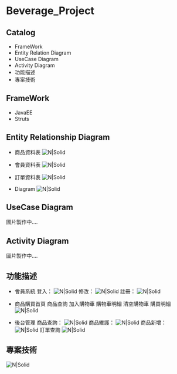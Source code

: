 # Beverage_Project
## Catalog
- FrameWork 
- Entity Relation Diagram
- UseCase Diagram
- Activity Diagram
- 功能描述
- 專案技術


## FrameWork
- JavaEE
- Struts

## Entity Relationship Diagram
- 商品資料表
    ![N|Solid](https://raw.githubusercontent.com/chengyuje/Beverage_Project_JPG/main/goods_table.png?token=GHSAT0AAAAAACAVBPUIE4YEHADRMPFNO6OIZBC2A7A)
    
- 會員資料表
    ![N|Solid](https://raw.githubusercontent.com/chengyuje/Beverage_Project_JPG/main/member_table.png?token=GHSAT0AAAAAACAVBPUJDHBIEU7H5W4ESJLCZBC2DAQ)
- 訂單資料表
    ![N|Solid](https://raw.githubusercontent.com/chengyuje/Beverage_Project_JPG/main/order_table.png?token=GHSAT0AAAAAACAVBPUJ4EJV6ZFRD2AASETCZBC2DZA)
- Diagram
    ![N|Solid](https://raw.githubusercontent.com/chengyuje/Beverage_Project_JPG/main/Entity%20Relation%20Diagram.png?token=GHSAT0AAAAAACAVBPUIIGWJJS4QWIEUX7FYZBC2FDA)

## UseCase Diagram
圖片製作中....


## Activity Diagram
圖片製作中....

## 功能描述
- 會員系統
    登入：
    ![N|Solid](https://raw.githubusercontent.com/chengyuje/Beverage_Project_JPG/main/member_login.png?token=GHSAT0AAAAAACAVBPUIBTNZATRA3KCIZ4WUZBC2HLA)
    修改：
    ![N|Solid](https://raw.githubusercontent.com/chengyuje/Beverage_Project_JPG/main/member_update.png?token=GHSAT0AAAAAACAVBPUI5YIFYJLL5Y4RFLPEZBC2LAA)
    註冊：
    ![N|Solid](https://raw.githubusercontent.com/chengyuje/Beverage_Project_JPG/main/member_signup.png?token=GHSAT0AAAAAACAVBPUIKY3XWO3EX4DOQUTOZBC2LTQ)

- 商品購買首頁
    商品查詢
    加入購物車
    購物車明細
    清空購物車
    購買明細
    ![N|Solid](https://raw.githubusercontent.com/chengyuje/Beverage_Project_JPG/main/Screenshot%202023-03-28%20at%2017.25.58.png?token=GHSAT0AAAAAACAVBPUJFNQM3G5M6VCSPACEZBC2M4A)
- 後台管理
    商品查詢：
    ![N|Solid](https://raw.githubusercontent.com/chengyuje/Beverage_Project_JPG/main/Screenshot%202023-03-28%20at%2018.56.32.png?token=GHSAT0AAAAAACAVBPUJN7O446TZBZR2D6TWZBC2PFQ)
    商品維護：
    ![N|Solid](https://raw.githubusercontent.com/chengyuje/Beverage_Project_JPG/main/Screenshot%202023-03-28%20at%2019.09.33.png?token=GHSAT0AAAAAACAVBPUIB4KX7YQP6NNT5G5WZBC2OJA)
    商品新增：
    ![N|Solid](https://raw.githubusercontent.com/chengyuje/Beverage_Project_JPG/main/Screenshot%202023-03-28%20at%2019.14.42.png?token=GHSAT0AAAAAACAVBPUJSHHWSCWYOCCLYX64ZBC2P4A)
    訂單查詢
    ![N|Solid](https://raw.githubusercontent.com/chengyuje/Beverage_Project_JPG/main/Screenshot%202023-03-28%20at%2019.20.02.png?token=GHSAT0AAAAAACAVBPUIIYFHC35S3JKFNPPWZBC2QYA)

## 專案技術
![N|Solid](https://raw.githubusercontent.com/chengyuje/Beverage_Project_JPG/main/%E5%B0%88%E6%A1%88%E6%8A%80%E8%A1%93.jpg?token=GHSAT0AAAAAACAVBPUJ6INKRZFO6WIUAV2SZBCUDMA)
